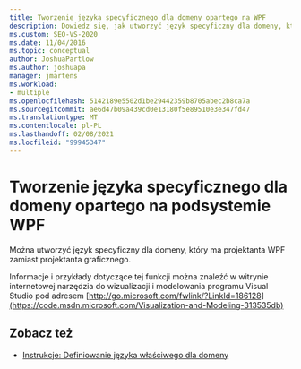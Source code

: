 ```yaml
---
title: Tworzenie języka specyficznego dla domeny opartego na WPF
description: Dowiedz się, jak utworzyć język specyficzny dla domeny, który ma projektanta WPF zamiast projektanta graficznego.
ms.custom: SEO-VS-2020
ms.date: 11/04/2016
ms.topic: conceptual
author: JoshuaPartlow
ms.author: joshuapa
manager: jmartens
ms.workload:
- multiple
ms.openlocfilehash: 5142189e5502d1be29442359b8705abec2b8ca7a
ms.sourcegitcommit: ae6d47b09a439cd0e13180f5e89510e3e347fd47
ms.translationtype: MT
ms.contentlocale: pl-PL
ms.lasthandoff: 02/08/2021
ms.locfileid: "99945347"
---
```

# <a name="create-a-wpf-based-domain-specific-language"></a>Tworzenie języka specyficznego dla domeny opartego na podsystemie WPF

Można utworzyć język specyficzny dla domeny, który ma projektanta WPF zamiast projektanta graficznego.

Informacje i przykłady dotyczące tej funkcji można znaleźć w witrynie internetowej narzędzia do wizualizacji i modelowania programu Visual Studio pod adresem [http://go.microsoft.com/fwlink/?LinkId=186128](https://code.msdn.microsoft.com/Visualization-and-Modeling-313535db)

## <a name="see-also"></a>Zobacz też

- [Instrukcje: Definiowanie języka właściwego dla domeny](../modeling/how-to-define-a-domain-specific-language.md)
